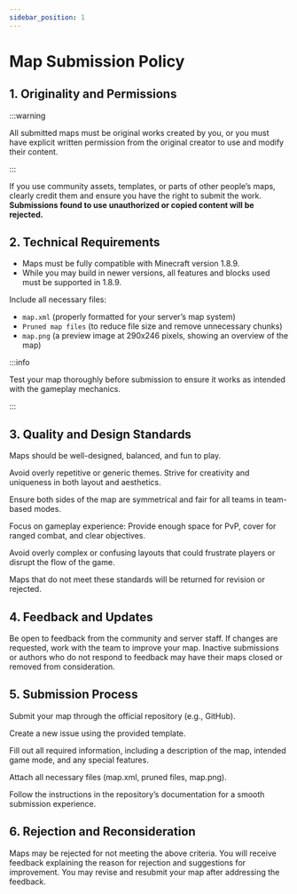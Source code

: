 ```yaml
---
sidebar_position: 1
---
```


# Map Submission Policy

## 1. Originality and Permissions
:::warning

All submitted maps must be original works created by you, or you must have explicit written permission from the original creator to use and modify their content.

:::

If you use community assets, templates, or parts of other people’s maps, clearly credit them and ensure you have the right to submit the work.
**Submissions found to use unauthorized or copied content will be rejected.**

## 2. Technical Requirements
* Maps must be fully compatible with Minecraft version 1.8.9.
* While you may build in newer versions, all features and blocks used must be supported in 1.8.9.

Include all necessary files:
* `map.xml` (properly formatted for your server’s map system)
* `Pruned map files` (to reduce file size and remove unnecessary chunks)
* `map.png` (a preview image at 290x246 pixels, showing an overview of the map)

:::info

Test your map thoroughly before submission to ensure it works as intended with the gameplay mechanics.

:::

## 3. Quality and Design Standards
Maps should be well-designed, balanced, and fun to play.

Avoid overly repetitive or generic themes. Strive for creativity and uniqueness in both layout and aesthetics.

Ensure both sides of the map are symmetrical and fair for all teams in team-based modes.

Focus on gameplay experience: Provide enough space for PvP, cover for ranged combat, and clear objectives.

Avoid overly complex or confusing layouts that could frustrate players or disrupt the flow of the game.

Maps that do not meet these standards will be returned for revision or rejected.

## 4. Feedback and Updates
Be open to feedback from the community and server staff.
If changes are requested, work with the team to improve your map.
Inactive submissions or authors who do not respond to feedback may have their maps closed or removed from consideration.

## 5. Submission Process
Submit your map through the official repository (e.g., GitHub).

Create a new issue using the provided template.

Fill out all required information, including a description of the map, intended game mode, and any special features.

Attach all necessary files (map.xml, pruned files, map.png).

Follow the instructions in the repository’s documentation for a smooth submission experience.

## 6. Rejection and Reconsideration
Maps may be rejected for not meeting the above criteria.
You will receive feedback explaining the reason for rejection and suggestions for improvement.
You may revise and resubmit your map after addressing the feedback.